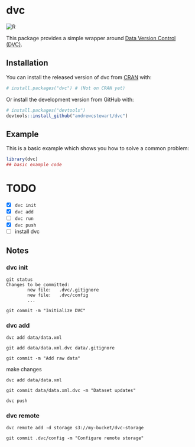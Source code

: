 
# dvc

<!-- badges: start -->
![R](https://github.com/andrewcstewart/dvc-r/workflows/R/badge.svg)
<!-- badges: end -->

This package provides a simple wrapper around [Data Version Control (DVC)](https://dvc.org/).

## Installation

You can install the released version of dvc from [CRAN](https://CRAN.R-project.org) with:

``` r
# install.packages("dvc") # (Not on CRAN yet)
```

Or install the development version from GitHub with:

``` r
# install.packages("devtools")
devtools::install_github("andrewcstewart/dvc")
```

## Example

This is a basic example which shows you how to solve a common problem:

``` r
library(dvc)
## basic example code
```

# TODO

- [x] `dvc init`
- [x] `dvc add`
- [ ] `dvc run`
- [x] `dvc push`
- [ ] install dvc

## Notes

### dvc init

```
git status
Changes to be committed:
        new file:   .dvc/.gitignore
        new file:   .dvc/config
        ...

git commit -m "Initialize DVC"
```

### dvc add

```
dvc add data/data.xml

git add data/data.xml.dvc data/.gitignore

git commit -m "Add raw data"
```

make changes

```
dvc add data/data.xml

git commit data/data.xml.dvc -m "Dataset updates"

dvc push
```

### dvc remote

```
dvc remote add -d storage s3://my-bucket/dvc-storage

git commit .dvc/config -m "Configure remote storage"
```

